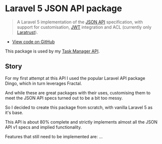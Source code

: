 Laravel 5 JSON API package
==========================

> A Laravel 5 implementation of the [JSON API](http://jsonapi.org/format/) specification, with support for customisation, [JWT](https://jwt.io/) integration and ACL (currently only [Laratrust](https://github.com/santigarcor/laratrust)).

 * [View code on GitHub](https://github.com/neilrussell6/laravel5-json-api)

This package is used by my [Task Manager API](/task-manager-api).

Story
-----

For my first attempt at this API I used the popular Laravel API package Dingo, which in turn leverages Fractal.

And while these are great packages with their uses, customising them to meet the JSON API specs turned out to be a bit too messy.

So I decided to create this package from scratch, with vanilla Laravel 5 as it's base.

This API is about 80% complete and strictly implements almost all the JSON API v1 specs and implied functionality.

Features that still need to be implemented are:
 ...
